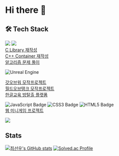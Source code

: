 # Hi there 👋


## 🛠 Tech Stack
<a href="https://www.open-std.org/jtc1/sc22/wg14/" target="_blank"><img src="https://img.shields.io/badge/C-A8B9CC?style=for-the-badge&logo=C&logoColor=white"/></a>
<a href="https://cplusplus.com/" target="_blank"><img src="https://img.shields.io/badge/C++-00599C?style=for-the-badge&logo=C&logoColor=white"/></a>   
[C Library 재작성](https://github.com/sunwchoi/libft)   
[C++ Container 재작성](https://github.com/sunwchoi/containers)   
[알고리즘 문제 풀이](https://github.com/sunwchoi/BJ)   
   
    
    
    
<img alt="Unreal Engine" src ="https://img.shields.io/badge/UnrealEngine-0E1128.svg?&style=for-the-badge&logo=UnrealEngine&logoColor=white">

[갓오브워 모작프로젝트](https://github.com/sunwchoi/KingGodGeneralOfWar)    
[월드오브탱크 모작프로젝트](https://github.com/sunwchoi/WorldOfTTank)     
[한글교육 방탈출 플랫폼](https://github.com/sunwchoi/MTVS3_3rd_Unreal) 

   
<img alt="JavaScript Badge" src="https://img.shields.io/badge/JavaScript-F7DF1E?style=for-the-badge&logo=javascript&logoColor=black"/> <img alt="CSS3 Badge" src="https://img.shields.io/badge/CSS3-1572B6?style=for-the-badge&logo=CSS3&logoColor=white"/> <img alt="HTML5 Badge" src="https://img.shields.io/badge/HTML5-E34F26?style=for-the-badge&logo=HTML5&logoColor=white"/>    
[웹 미니게임 프로젝트](https://github.com/sunwchoi/ft_transcendence)    

   
   
    
   

<img src="https://img.shields.io/badge/github-181717?style=for-the-badge&logo=github&logoColor=white">    






## Stats
[![최선우's GitHub stats](https://github-readme-stats.vercel.app/api?username=sunwchoi&show_icons=true&theme=radical)](https://github.com/anuraghazra/github-readme-stats)
[![Solved.ac Profile](http://mazassumnida.wtf/api/v2/generate_badge?boj=sunwchoi103)](https://solved.ac/sunwchoi103/)
